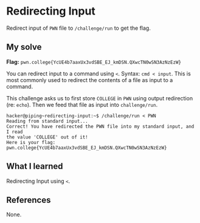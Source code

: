 # Redirecting Input
Redirect input of `PWN` file to `/challenge/run` to get the flag.

## My solve
**Flag:** `pwn.college{YcUE4b7aaxUx3vdSBE_EJ_kmDSN.QXwcTN0wSN3AzNzEzW}`

You can redirect input to a command using `<`. Syntax:
`cmd < input`. This is most commonly used to redirect the contents of a file as input to a command.

This challenge asks us to first store `COLLEGE` in `PWN` using output redirection (re: `echo`). Then we feed that file as input into `challenge/run`.

```
hacker@piping~redirecting-input:~$ /challenge/run < PWN
Reading from standard input...
Correct! You have redirected the PWN file into my standard input, and I read 
the value 'COLLEGE' out of it!
Here is your flag:
pwn.college{YcUE4b7aaxUx3vdSBE_EJ_kmDSN.QXwcTN0wSN3AzNzEzW}
```

## What I learned
Redirecting Input using `<`.

## References 
None.